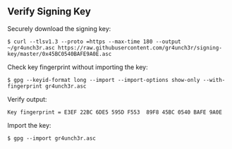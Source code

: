 ## Verify Signing Key

Securely download the signing key:

```
$ curl --tlsv1.3 --proto =https --max-time 180 --output ~/gr4unch3r.asc https://raw.githubusercontent.com/gr4unch3r/signing-key/master/0x45BC0540BAFE9A0E.asc
```  

Check key fingerprint without importing the key:

```$ gpg --keyid-format long --import --import-options show-only --with-fingerprint gr4unch3r.asc```  

Verify output:

```Key fingerprint = E3EF 22BC 6DE5 595D F553  89F8 45BC 0540 BAFE 9A0E```  

Import the key:

```$ gpg --import gr4unch3r.asc```  
